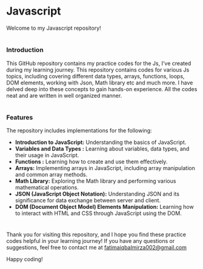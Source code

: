 
# Javascript
Welcome to my Javascript repository!
 
 # <h3>Introduction</h3>
This GitHub repository contains my practice codes for the Js, I've created during my learning journey. This repository contains codes for various Js topics, 
including covering different data types, arrays, functions, loops, DOM elements, working with Json, Math library etc and much more. 
I have delved deep into these concepts to gain hands-on experience. All the codes neat and are written in well organized manner.

# <h3>Features</h3>
The repository includes implementations for the following:

- **Introduction to JavaScript:** Understanding the basics of JavaScript.
- **Variables and Data Types :** Learning about variables, data types, and their usage in JavaScript.
- **Functions :** Learning how to create and use them effectively.
- **Arrays:** Implementing arrays in JavaScript, including array manipulation and common array methods.
- **Math Library:** Exploring the Math library and performing various mathematical operations.
- **JSON (JavaScript Object Notation):** Understanding JSON and its significance for data exchange between server and client.
- **DOM (Document Object Model) Elements Manipulation:** Learning how to interact with HTML and CSS through JavaScript using the DOM.

# 
Thank you for visiting this repository, and I hope you find these practice codes helpful in your learning journey! If you have any questions or suggestions, 
feel free to contact me at fatimaiqbalmirza002@gmail.com

Happy coding!

